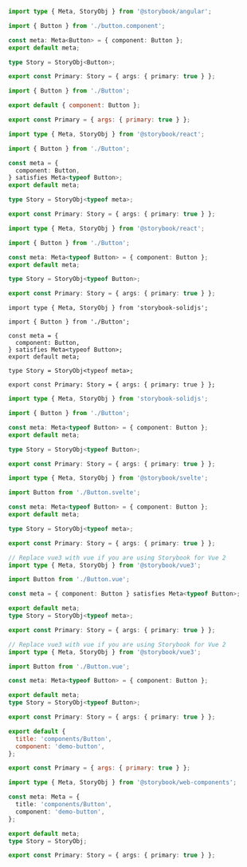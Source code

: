 ```ts filename="CSF 3" renderer="angular" language="ts"
import type { Meta, StoryObj } from '@storybook/angular';

import { Button } from './button.component';

const meta: Meta<Button> = { component: Button };
export default meta;

type Story = StoryObj<Button>;

export const Primary: Story = { args: { primary: true } };
```

```js filename="CSF 3" renderer="common" language="js"
import { Button } from './Button';

export default { component: Button };

export const Primary = { args: { primary: true } };
```

```ts filename="CSF 3" renderer="react" language="ts-4-9"
import type { Meta, StoryObj } from '@storybook/react';

import { Button } from './Button';

const meta = {
  component: Button,
} satisfies Meta<typeof Button>;
export default meta;

type Story = StoryObj<typeof meta>;

export const Primary: Story = { args: { primary: true } };
```

```ts filename="CSF 3" renderer="react" language="ts"
import type { Meta, StoryObj } from '@storybook/react';

import { Button } from './Button';

const meta: Meta<typeof Button> = { component: Button };
export default meta;

type Story = StoryObj<typeof Button>;

export const Primary: Story = { args: { primary: true } };
```

```tsx filename="CSF 3" renderer="solid" language="ts-4-9"
import type { Meta, StoryObj } from 'storybook-solidjs';

import { Button } from './Button';

const meta = {
  component: Button,
} satisfies Meta<typeof Button>;
export default meta;

type Story = StoryObj<typeof meta>;

export const Primary: Story = { args: { primary: true } };
```

```ts filename="CSF 3" renderer="solid" language="ts"
import type { Meta, StoryObj } from 'storybook-solidjs';

import { Button } from './Button';

const meta: Meta<typeof Button> = { component: Button };
export default meta;

type Story = StoryObj<typeof Button>;

export const Primary: Story = { args: { primary: true } };
```

```ts filename="Button.stories.ts" renderer="svelte" language="ts"
import type { Meta, StoryObj } from '@storybook/svelte';

import Button from './Button.svelte';

const meta: Meta<typeof Button> = { component: Button };
export default meta;

type Story = StoryObj<typeof meta>;

export const Primary: Story = { args: { primary: true } };
```

```ts filename="CSF 3" renderer="vue" language="ts-4-9"
// Replace vue3 with vue if you are using Storybook for Vue 2
import type { Meta, StoryObj } from '@storybook/vue3';

import Button from './Button.vue';

const meta = { component: Button } satisfies Meta<typeof Button>;

export default meta;
type Story = StoryObj<typeof meta>;

export const Primary: Story = { args: { primary: true } };
```

```ts filename="CSF 3" renderer="vue" language="ts"
// Replace vue3 with vue if you are using Storybook for Vue 2
import type { Meta, StoryObj } from '@storybook/vue3';

import Button from './Button.vue';

const meta: Meta<typeof Button> = { component: Button };

export default meta;
type Story = StoryObj<typeof Button>;

export const Primary: Story = { args: { primary: true } };
```

```js filename="CSF 3" renderer="web-components" language="js"
export default {
  title: 'components/Button',
  component: 'demo-button',
};

export const Primary = { args: { primary: true } };
```

```ts filename="CSF 3" renderer="web-components" language="ts"
import type { Meta, StoryObj } from '@storybook/web-components';

const meta: Meta = {
  title: 'components/Button',
  component: 'demo-button',
};

export default meta;
type Story = StoryObj;

export const Primary: Story = { args: { primary: true } };
```


